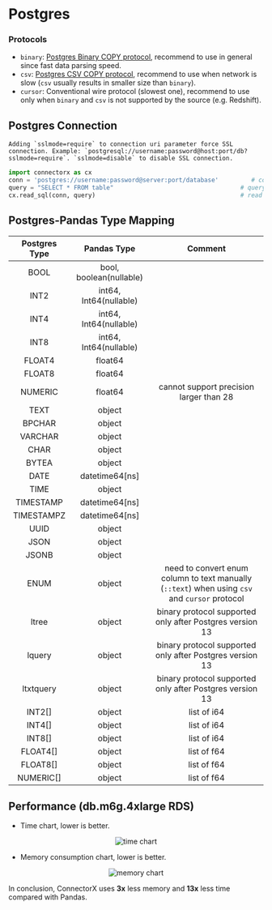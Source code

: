 # Postgres

### Protocols
* `binary`: [Postgres Binary COPY protocol](https://www.postgresql.org/docs/current/sql-copy.html), recommend to use in general since fast data parsing speed.
* `csv`: [Postgres CSV COPY protocol](https://www.postgresql.org/docs/current/sql-copy.html), recommend to use when network is slow (`csv` usually results in smaller size than `binary`).
* `cursor`: Conventional wire protocol (slowest one), recommend to use only when `binary` and `csv` is not supported by the source (e.g. Redshift).

## Postgres Connection
```{hint}
Adding `sslmode=require` to connection uri parameter force SSL connection. Example: `postgresql://username:password@host:port/db?sslmode=require`. `sslmode=disable` to disable SSL connection.
```

```py
import connectorx as cx
conn = 'postgres://username:password@server:port/database'         # connection token
query = "SELECT * FROM table"                                   # query string
cx.read_sql(conn, query)                                        # read data from Postgres
```

## Postgres-Pandas Type Mapping

| Postgres Type   |      Pandas Type          |  Comment                           |
|:---------------:|:-------------------------:|:----------------------------------:|
| BOOL            | bool, boolean(nullable)   |                                    |
| INT2            | int64, Int64(nullable)    |                                    |
| INT4            | int64, Int64(nullable)    |                                    |
| INT8            | int64, Int64(nullable)    |                                    |
| FLOAT4          | float64                   |                                    |
| FLOAT8          | float64                   |                                    |
| NUMERIC         | float64                   | cannot support precision larger than 28                                    |
| TEXT            | object                    |                                    |
| BPCHAR          | object                    |                                    |
| VARCHAR         | object                    |                                    |
| CHAR            | object                    |                                    |
| BYTEA           | object                    |                                    |
| DATE            | datetime64[ns]            |                                    |
| TIME            | object                    |                                    |
| TIMESTAMP       | datetime64[ns]            |                                    |
| TIMESTAMPZ      | datetime64[ns]            |                                    |
| UUID            | object                    |                                    |
| JSON            | object                    |                                    |
| JSONB           | object                    |                                    |
| ENUM            | object                    | need to convert enum column to text manually (`::text`) when using `csv` and `cursor` protocol |
| ltree           | object                    | binary protocol supported only after Postgres version 13 |
| lquery          | object                    | binary protocol supported only after Postgres version 13 |
| ltxtquery       | object                    | binary protocol supported only after Postgres version 13 |
| INT2[]          | object                    | list of i64                        |
| INT4[]          | object                    | list of i64                        |
| INT8[]          | object                    | list of i64                        |
| FLOAT4[]        | object                    | list of f64                        |
| FLOAT8[]        | object                    | list of f64                        |
| NUMERIC[]       | object                    | list of f64                        |

## Performance (db.m6g.4xlarge RDS)

- Time chart, lower is better.

<p align="center"><img alt="time chart" src="https://raw.githubusercontent.com/sfu-db/connector-agent/main/assets/pg-time.png"/></p>

- Memory consumption chart, lower is better.

<p align="center"><img alt="memory chart" src="https://raw.githubusercontent.com/sfu-db/connector-agent/main/assets/pg-mem.png"/></p>

In conclusion, ConnectorX uses **3x** less memory and **13x** less time compared with Pandas.
